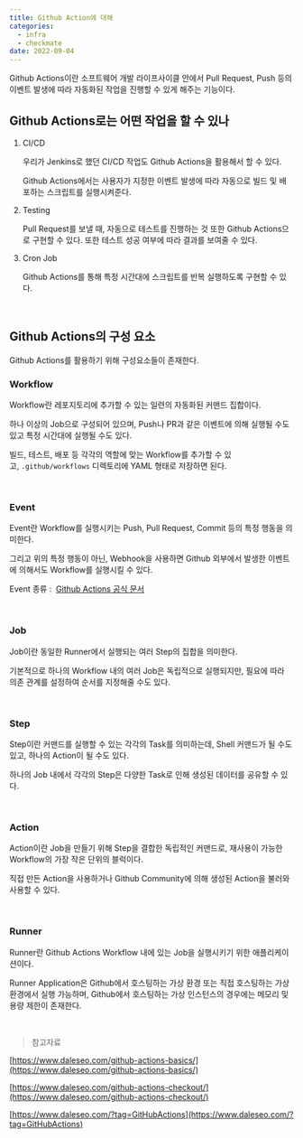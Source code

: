 ```yaml
---
title: Github Action에 대해
categories:
  - infra
  - checkmate
date: 2022-09-04
---
```


Github Actions이란 소프트웨어 개발 라이프사이클 안에서 Pull Request, Push 등의 이벤트 발생에 따라 자동화된 작업을 진행할 수 있게 해주는 기능이다.

## Github Actions로는 어떤 작업을 할 수 있나

1. CI/CD
    
    우리가 Jenkins로 했던 CI/CD 작업도 Github Actions을 활용해서 할 수 있다.
    
    Github Actions에서는 사용자가 지정한 이벤트 발생에 따라 자동으로 빌드 및 배포하는 스크립트를 실행시켜준다.
    
2. Testing
    
     Pull Request를 보낼 때, 자동으로 테스트를 진행하는 것 또한 Github Actions으로 구현할 수 있다. 또한 테스트 성공 여부에 따라 결과를 보여줄 수 있다.
    
3. Cron Job
    
    Github Actions를 통해 특정 시간대에 스크립트를 반복 실행하도록 구현할 수 있다.
    
<br/>


## Github Actions의 구성 요소

Github Actions를 활용하기 위해 구성요소들이 존재한다.

### Workflow

Workflow란 레포지토리에 추가할 수 있는 일련의 자동화된 커맨드 집합이다.

하나 이상의 Job으로 구성되어 있으며, Push나 PR과 같은 이벤트에 의해 실행될 수도 있고 특정 시간대에 실행될 수도 있다.

빌드, 테스트, 배포 등 각각의 역할에 맞는 Workflow를 추가할 수 있고, `.github/workflows` 디렉토리에 YAML 형태로 저장하면 된다.

<br/>

### Event

Event란 Workflow를 실행시키는 Push, Pull Request, Commit 등의 특정 행동을 의미한다.

그리고 위의 특정 행동이 아닌, Webhook을 사용하면 Github 외부에서 발생한 이벤트에 의해서도 Workflow를 실행시킬 수 있다.

Event 종류 :  [Github Actions 공식 문서](https://docs.github.com/en/actions/reference/events-that-trigger-workflows)

<br/>

### Job

Job이란 동일한 Runner에서 실행되는 여러 Step의 집합을 의미한다. 

기본적으로 하나의 Workflow 내의 여러 Job은 독립적으로 실행되지만, 필요에 따라 의존 관계를 설정하여 순서를 지정해줄 수도 있다.

<br/>

### Step

Step이란 커맨드를 실행할 수 있는 각각의 Task를 의미하는데, Shell 커맨드가 될 수도 있고, 하나의 Action이 될 수도 있다.

하나의 Job 내에서 각각의 Step은 다양한 Task로 인해 생성된 데이터를 공유할 수 있다.

<br/>

### Action

Action이란 Job을 만들기 위해 Step을 결합한 독립적인 커맨드로, 재사용이 가능한 Workflow의 가장 작은 단위의 블럭이다.

직접 만든 Action을 사용하거나 Github Community에 의해 생성된 Action을 불러와 사용할 수 있다.

<br/>

### Runner

Runner란 Github Actions Workflow 내에 있는 Job을 실행시키기 위한 애플리케이션이다.

Runner Application은 Github에서 호스팅하는 가상 환경 또는 직접 호스팅하는 가상 환경에서 실행 가능하며, Github에서 호스팅하는 가상 인스턴스의 경우에는 메모리 및 용량 제한이 존재한다.

<br/>

> 참고자료

[https://www.daleseo.com/github-actions-basics/](https://www.daleseo.com/github-actions-basics/)

[https://www.daleseo.com/github-actions-checkout/](https://www.daleseo.com/github-actions-checkout/)

[https://www.daleseo.com/?tag=GitHubActions](https://www.daleseo.com/?tag=GitHubActions)